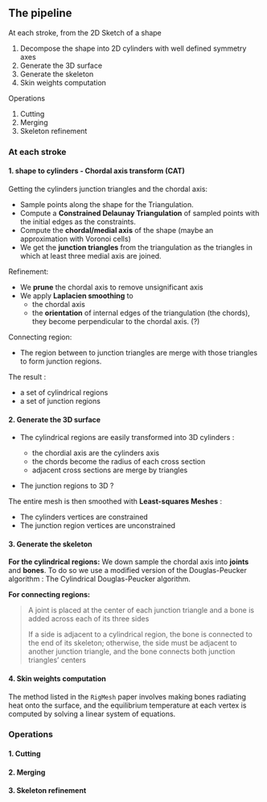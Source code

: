 ## The pipeline

At each stroke, from the 2D Sketch of a shape
1. Decompose the shape into 2D cylinders with well defined symmetry axes
2. Generate the 3D surface
3. Generate the skeleton
4. Skin weights computation

Operations
1. Cutting
2. Merging
3. Skeleton refinement


### At each stroke

#### 1. shape to cylinders - Chordal axis transform (CAT)

Getting the cylinders junction triangles and the chordal axis:
- Sample points along the shape for the Triangulation.
- Compute a **Constrained Delaunay Triangulation** of sampled points with the initial edges as the constraints.
- Compute the **chordal/medial axis** of the shape (maybe an approximation with Voronoi cells)
- We get the **junction triangles** from the triangulation as the triangles in which at least three medial axis are joined.

Refinement:
- We **prune** the chordal axis to remove unsignificant axis
- We apply **Laplacien smoothing** to
    - the chordal axis 
    - the **orientation** of internal edges of the triangulation (the chords), they become perpendicular to the chordal axis. (?)

Connecting region:
- The region between to junction triangles are merge with those triangles to form junction regions.

The result :
- a set of cylindrical regions
- a set of junction regions

#### 2. Generate the 3D surface

- The cylindrical regions are easily transformed into 3D cylinders :
  - the chordial axis are the cylinders axis
  - the chords become the radius of each cross section
  - adjacent cross sections are merge by triangles

- The junction regions to 3D ?

The entire mesh is then smoothed with **Least-squares Meshes** :
- The cylinders vertices are constrained
- The junction region vertices are unconstrained

#### 3. Generate the skeleton

**For the cylindrical regions:**
We down sample the chordal axis into **joints** and **bones**. To do so we use a modified version of the Douglas-Peucker algorithm : The Cylindrical Douglas-Peucker algorithm.

**For connecting regions:**
>A joint is placed at the center of each junction triangle and a bone is added across each of its three sides
> 
>If a side is adjacent to a cylindrical region, the bone is connected to the end of its skeleton; otherwise, the side must be adjacent
to another junction triangle, and the bone connects both junction
triangles’ centers

#### 4. Skin weights computation

The method listed in the `RigMesh` paper involves making bones radiating heat onto the surface, and the equilibrium temperature at
each vertex is computed by solving a linear system of equations. 


### Operations

#### 1. Cutting

#### 2. Merging

#### 3. Skeleton refinement
